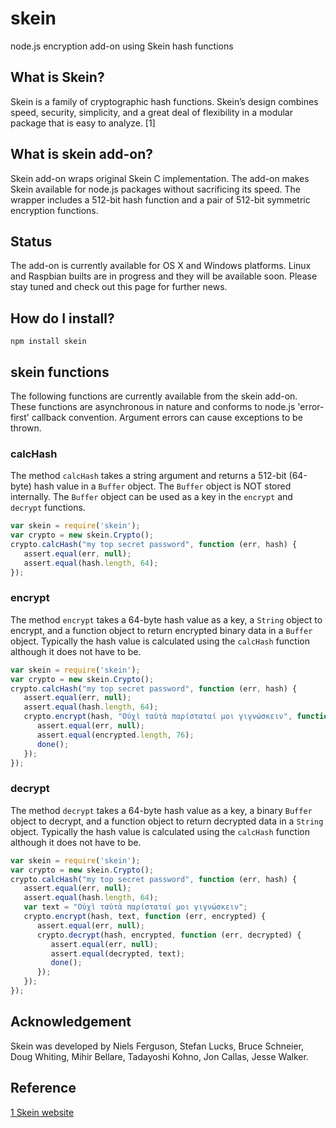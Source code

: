 # skein
node.js encryption add-on using Skein hash functions 

## What is Skein?
Skein is a family of cryptographic hash functions. Skein’s design combines speed, security, simplicity, and a great deal of flexibility in a modular package that is easy to analyze.  [1]

## What is skein add-on?
Skein add-on wraps original Skein C implementation. The add-on makes Skein available for node.js packages without sacrificing its speed. The wrapper includes a 512-bit hash function and a pair of 512-bit symmetric encryption functions.

## Status
The add-on is currently available for OS X and Windows platforms. Linux and Raspbian builts are in progress and they will be available soon. Please stay tuned and check out this page for further news.

## How do I install?

```
npm install skein
```

## skein functions
The following functions are currently available from the skein add-on. These functions are asynchronous in nature and conforms to node.js 'error-first' callback convention. Argument errors can cause exceptions to be thrown.

### calcHash
The method `calcHash` takes a string argument and returns a 512-bit (64-byte) hash value in a `Buffer` object. The `Buffer` object is NOT stored internally. The `Buffer` object can be used as a key in the `encrypt` and `decrypt` functions.

```javascript
var skein = require('skein');
var crypto = new skein.Crypto();
crypto.calcHash("my top secret password", function (err, hash) {
   assert.equal(err, null);
   assert.equal(hash.length, 64);
});
```
### encrypt
The method `encrypt` takes a 64-byte hash value as a key, a `String` object to encrypt, and a function object to return encrypted binary data in a `Buffer` object. Typically the hash value is calculated using the `calcHash` function although it does not have to be.

```javascript
var skein = require('skein');
var crypto = new skein.Crypto();
crypto.calcHash("my top secret password", function (err, hash) {
   assert.equal(err, null);
   assert.equal(hash.length, 64);
   crypto.encrypt(hash, "Οὐχὶ ταὐτὰ παρίσταταί μοι γιγνώσκειν", function (err, encrypted) {
      assert.equal(err, null);
      assert.equal(encrypted.length, 76);
      done();
   });
});
```

### decrypt
The method `decrypt` takes a 64-byte hash value as a key, a binary `Buffer` object to decrypt, and a function object to return decrypted data in a `String` object. Typically the hash value is calculated using the `calcHash` function although it does not have to be. 

```javascript
var skein = require('skein');
var crypto = new skein.Crypto();
crypto.calcHash("my top secret password", function (err, hash) {
   assert.equal(err, null);
   assert.equal(hash.length, 64);
   var text = "Οὐχὶ ταὐτὰ παρίσταταί μοι γιγνώσκειν";
   crypto.encrypt(hash, text, function (err, encrypted) {
      assert.equal(err, null);
      crypto.decrypt(hash, encrypted, function (err, decrypted) {
         assert.equal(err, null);
         assert.equal(decrypted, text);
         done();
      });
   });
});
 ```

## Acknowledgement
Skein was developed by Niels Ferguson, Stefan Lucks, Bruce Schneier, Doug Whiting, Mihir Bellare, Tadayoshi Kohno, Jon Callas, Jesse Walker. 

## Reference
[1 Skein website](https://www.schneier.com/skein.html)
